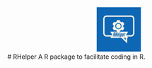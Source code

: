<div align="center">
  <img src="RHelper-logos.jpeg" width="100px" />
</div>
# RHelper
A R package to facilitate coding in R.




